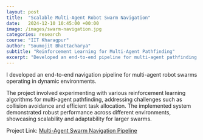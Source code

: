 ```yaml
---
layout: post
title:  "Scalable Multi-Agent Robot Swarm Navigation"
date:   2024-12-10 10:45:00 +00:00
image: /images/swarm-navigation.jpg
categories: research
course: "IIT Kharagpur"
author: "Soumojit Bhattacharya"
subtitle: "Reinforcement Learning for Multi-Agent Pathfinding"
excerpt: "Developed an end-to-end pipeline for multi-agent pathfinding in dynamic environments using reinforcement learning techniques."
---
```

I developed an end-to-end navigation pipeline for multi-agent robot swarms operating in dynamic environments.  

The project involved experimenting with various reinforcement learning algorithms for multi-agent pathfinding, addressing challenges such as collision avoidance and efficient task allocation. The implemented system demonstrated robust performance across different environments, showcasing scalability and adaptability for larger swarms.  

Project Link: [Multi-Agent Swarm Navigation Pipeline](https://drive.google.com/file/d/1ypvKRjFOmykpRwqEISF64WSLNDvsXpy/view?usp=sharing)  
